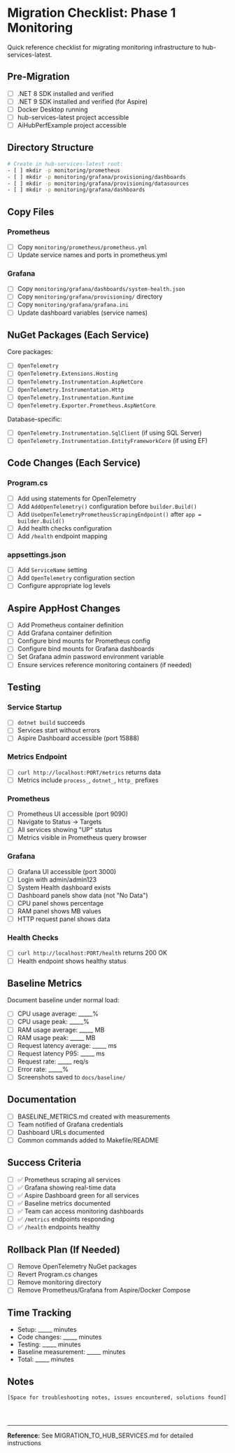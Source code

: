 # Migration Checklist: Phase 1 Monitoring

Quick reference checklist for migrating monitoring infrastructure to hub-services-latest.

## Pre-Migration

- [ ] .NET 8 SDK installed and verified
- [ ] .NET 9 SDK installed and verified (for Aspire)
- [ ] Docker Desktop running
- [ ] hub-services-latest project accessible
- [ ] AiHubPerfExample project accessible

## Directory Structure

```bash
# Create in hub-services-latest root:
- [ ] mkdir -p monitoring/prometheus
- [ ] mkdir -p monitoring/grafana/provisioning/dashboards
- [ ] mkdir -p monitoring/grafana/provisioning/datasources
- [ ] mkdir -p monitoring/grafana/dashboards
```

## Copy Files

### Prometheus
- [ ] Copy `monitoring/prometheus/prometheus.yml`
- [ ] Update service names and ports in prometheus.yml

### Grafana
- [ ] Copy `monitoring/grafana/dashboards/system-health.json`
- [ ] Copy `monitoring/grafana/provisioning/` directory
- [ ] Copy `monitoring/grafana/grafana.ini`
- [ ] Update dashboard variables (service names)

## NuGet Packages (Each Service)

Core packages:
- [ ] `OpenTelemetry`
- [ ] `OpenTelemetry.Extensions.Hosting`
- [ ] `OpenTelemetry.Instrumentation.AspNetCore`
- [ ] `OpenTelemetry.Instrumentation.Http`
- [ ] `OpenTelemetry.Instrumentation.Runtime`
- [ ] `OpenTelemetry.Exporter.Prometheus.AspNetCore`

Database-specific:
- [ ] `OpenTelemetry.Instrumentation.SqlClient` (if using SQL Server)
- [ ] `OpenTelemetry.Instrumentation.EntityFrameworkCore` (if using EF)

## Code Changes (Each Service)

### Program.cs
- [ ] Add using statements for OpenTelemetry
- [ ] Add `AddOpenTelemetry()` configuration before `builder.Build()`
- [ ] Add `UseOpenTelemetryPrometheusScrapingEndpoint()` after `app = builder.Build()`
- [ ] Add health checks configuration
- [ ] Add `/health` endpoint mapping

### appsettings.json
- [ ] Add `ServiceName` setting
- [ ] Add `OpenTelemetry` configuration section
- [ ] Configure appropriate log levels

## Aspire AppHost Changes

- [ ] Add Prometheus container definition
- [ ] Add Grafana container definition
- [ ] Configure bind mounts for Prometheus config
- [ ] Configure bind mounts for Grafana dashboards
- [ ] Set Grafana admin password environment variable
- [ ] Ensure services reference monitoring containers (if needed)

## Testing

### Service Startup
- [ ] `dotnet build` succeeds
- [ ] Services start without errors
- [ ] Aspire Dashboard accessible (port 15888)

### Metrics Endpoint
- [ ] `curl http://localhost:PORT/metrics` returns data
- [ ] Metrics include `process_`, `dotnet_`, `http_` prefixes

### Prometheus
- [ ] Prometheus UI accessible (port 9090)
- [ ] Navigate to Status → Targets
- [ ] All services showing "UP" status
- [ ] Metrics visible in Prometheus query browser

### Grafana
- [ ] Grafana UI accessible (port 3000)
- [ ] Login with admin/admin123
- [ ] System Health dashboard exists
- [ ] Dashboard panels show data (not "No Data")
- [ ] CPU panel shows percentage
- [ ] RAM panel shows MB values
- [ ] HTTP request panel shows data

### Health Checks
- [ ] `curl http://localhost:PORT/health` returns 200 OK
- [ ] Health endpoint shows healthy status

## Baseline Metrics

Document baseline under normal load:
- [ ] CPU usage average: _____%
- [ ] CPU usage peak: _____%
- [ ] RAM usage average: _____ MB
- [ ] RAM usage peak: _____ MB
- [ ] Request latency average: _____ ms
- [ ] Request latency P95: _____ ms
- [ ] Request rate: _____ req/s
- [ ] Error rate: _____%
- [ ] Screenshots saved to `docs/baseline/`

## Documentation

- [ ] BASELINE_METRICS.md created with measurements
- [ ] Team notified of Grafana credentials
- [ ] Dashboard URLs documented
- [ ] Common commands added to Makefile/README

## Success Criteria

- [ ] ✅ Prometheus scraping all services
- [ ] ✅ Grafana showing real-time data
- [ ] ✅ Aspire Dashboard green for all services
- [ ] ✅ Baseline metrics documented
- [ ] ✅ Team can access monitoring dashboards
- [ ] ✅ `/metrics` endpoints responding
- [ ] ✅ `/health` endpoints healthy

## Rollback Plan (If Needed)

- [ ] Remove OpenTelemetry NuGet packages
- [ ] Revert Program.cs changes
- [ ] Remove monitoring directory
- [ ] Remove Prometheus/Grafana from Aspire/Docker Compose

## Time Tracking

- Setup: _____ minutes
- Code changes: _____ minutes
- Testing: _____ minutes
- Baseline measurement: _____ minutes
- Total: _____ minutes

## Notes

```
[Space for troubleshooting notes, issues encountered, solutions found]




```

---

**Reference:** See MIGRATION_TO_HUB_SERVICES.md for detailed instructions
